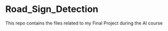 # Road_Sign_Detection
This repo contains the files related to my Final Project during the AI course 

